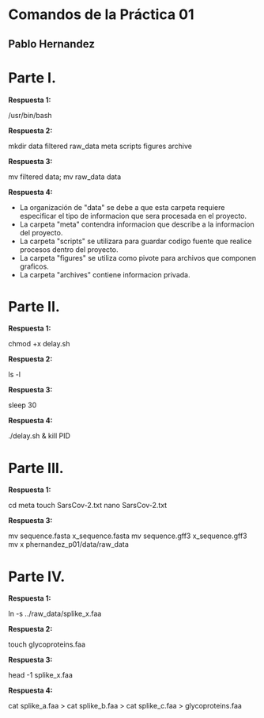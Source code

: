 # Comandos de la Práctica 01
## Pablo Hernandez

# Parte I. 

**Respuesta 1:**

/usr/bin/bash 

**Respuesta 2:**

mkdir data filtered raw_data meta scripts figures archive

**Respuesta 3:**

mv filtered data; mv raw_data data

**Respuesta 4:**

- La organización de "data" se debe a que esta carpeta requiere especificar el tipo de informacion que sera procesada en el proyecto.
- La carpeta "meta" contendra informacion que describe a la informacion del proyecto.
- La carpeta "scripts" se utilizara para guardar codigo fuente que realice procesos dentro del proyecto.
- La carpeta "figures" se utiliza como pivote para archivos que componen graficos.
- La carpeta "archives" contiene informacion privada.

# Parte II.


**Respuesta 1:**

chmod +x delay.sh

**Respuesta 2:**

ls -l

**Respuesta 3:**

sleep 30

**Respuesta 4:**

./delay.sh &
kill PID

# Parte III.


**Respuesta 1:**

cd meta
touch SarsCov-2.txt
nano SarsCov-2.txt

**Respuesta 3:**

mv sequence.fasta x_sequence.fasta
mv sequence.gff3 x_sequence.gff3
mv x phernandez_p01/data/raw_data

# Parte IV.

**Respuesta 1:**

ln -s ../raw_data/splike_x.faa

**Respuesta 2:**

touch glycoproteins.faa

**Respuesta 3:**

head -1 splike_x.faa

**Respuesta 4:**

cat splike_a.faa > cat splike_b.faa > cat splike_c.faa > glycoproteins.faa
